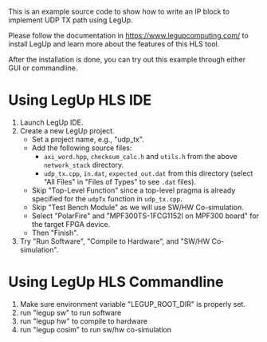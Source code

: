 This is an example source code to show how to write an IP block to implement UDP TX path using LegUp. 

Please follow the documentation in https://www.legupcomputing.com/ to install LegUp and learn more about the features of this HLS tool.

After the installation is done, you can try out this example through either GUI or commandline. 

# Using LegUp HLS IDE
1. Launch LegUp IDE.
2. Create a new LegUp project.
   * Set a project name, e.g., "udp_tx".
   * Add the following source files:
     * `axi_word.hpp`, `checksum_calc.h` and `utils.h` from the above `network_stack` directory.
     * `udp_tx.cpp`, `in.dat`, `expected_out.dat` from this directory (select "All Files" in "Files of Types" to see `.dat` files).
   * Skip "Top-Level Function" since a top-level pragma is already specified for the `udpTx` function in `udp_tx.cpp`.
   * Skip "Test Bench Module" as we will use SW/HW Co-simulation.
   * Select "PolarFire" and "MPF300TS-1FCG1152I on MPF300 board" for the target FPGA device.
   * Then "Finish".
3. Try "Run Software", "Compile to Hardware", and "SW/HW Co-simulation".

# Using LegUp HLS Commandline
1. Make sure environment variable "LEGUP_ROOT_DIR" is properly set. 
2. run "legup sw" to run software
3. run "legup hw" to compile to hardware
4. run "legup cosim" to run sw/hw co-simulation
